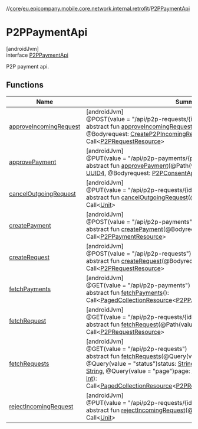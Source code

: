 //[core](../../../index.md)/[eu.epicompany.mobile.core.network.internal.retrofit](../index.md)/[P2PPaymentApi](index.md)

# P2PPaymentApi

[androidJvm]\
interface [P2PPaymentApi](index.md)

P2P payment api.

## Functions

| Name | Summary |
|---|---|
| [approveIncomingRequest](approve-incoming-request.md) | [androidJvm]<br>@POST(value = &quot;/api/p2p-requests/{id}/approval&quot;)<br>abstract fun [approveIncomingRequest](approve-incoming-request.md)(@Path(value = &quot;id&quot;)id: [String](https://kotlinlang.org/api/latest/jvm/stdlib/kotlin/-string/index.html), @Bodyrequest: [CreateP2PIncomingRequestRequest](../../eu.epicompany.mobile.core.network.model.p2ppayment/-create-p2-p-incoming-request-request/index.md)): Call&lt;[P2PRequestResource](../../eu.epicompany.mobile.core.network.model.p2ppayment/-p2-p-request-resource/index.md)&gt; |
| [approvePayment](approve-payment.md) | [androidJvm]<br>@PUT(value = &quot;/api/p2p-payments/{paymentId}/approval&quot;)<br>abstract fun [approvePayment](approve-payment.md)(@Path(value = &quot;paymentId&quot;)paymentId: [UUID4](../../eu.epicompany.mobile.core.datatypes/index.md#545543244%2FClasslikes%2F-1060529556), @Bodyrequest: [P2PConsentApprovalRequest](../../eu.epicompany.mobile.core.network.model.p2ppayment/-p2-p-consent-approval-request/index.md)): Call&lt;[Unit](https://kotlinlang.org/api/latest/jvm/stdlib/kotlin/-unit/index.html)&gt; |
| [cancelOutgoingRequest](cancel-outgoing-request.md) | [androidJvm]<br>@PUT(value = &quot;/api/p2p-requests/{id}//cancellation&quot;)<br>abstract fun [cancelOutgoingRequest](cancel-outgoing-request.md)(@Path(value = &quot;id&quot;)id: [String](https://kotlinlang.org/api/latest/jvm/stdlib/kotlin/-string/index.html)): Call&lt;[Unit](https://kotlinlang.org/api/latest/jvm/stdlib/kotlin/-unit/index.html)&gt; |
| [createPayment](create-payment.md) | [androidJvm]<br>@POST(value = &quot;/api/p2p-payments&quot;)<br>abstract fun [createPayment](create-payment.md)(@Bodyrequest: [CreateP2PPaymentRequest](../../eu.epicompany.mobile.core.network.model.p2ppayment/-create-p2-p-payment-request/index.md)): Call&lt;[P2PPaymentResource](../../eu.epicompany.mobile.core.network.model.p2ppayment/-p2-p-payment-resource/index.md)&gt; |
| [createRequest](create-request.md) | [androidJvm]<br>@POST(value = &quot;/api/p2p-requests&quot;)<br>abstract fun [createRequest](create-request.md)(@Bodyrequest: [CreateP2PRequestRequest](../../eu.epicompany.mobile.core.network.model.p2ppayment/-create-p2-p-request-request/index.md)): Call&lt;[P2PRequestResource](../../eu.epicompany.mobile.core.network.model.p2ppayment/-p2-p-request-resource/index.md)&gt; |
| [fetchPayments](fetch-payments.md) | [androidJvm]<br>@GET(value = &quot;/api/p2p-payments&quot;)<br>abstract fun [fetchPayments](fetch-payments.md)(): Call&lt;[PagedCollectionResource](../../eu.epicompany.mobile.core.network.hypermedia/-paged-collection-resource/index.md)&lt;[P2PPaymentCollectionResourceEmbed](../../eu.epicompany.mobile.core.network.model.p2ppayment/-p2-p-payment-collection-resource-embed/index.md)&gt;&gt; |
| [fetchRequest](fetch-request.md) | [androidJvm]<br>@GET(value = &quot;/api/p2p-requests/{id}&quot;)<br>abstract fun [fetchRequest](fetch-request.md)(@Path(value = &quot;id&quot;)id: [String](https://kotlinlang.org/api/latest/jvm/stdlib/kotlin/-string/index.html)): Call&lt;[P2PRequestResource](../../eu.epicompany.mobile.core.network.model.p2ppayment/-p2-p-request-resource/index.md)&gt; |
| [fetchRequests](fetch-requests.md) | [androidJvm]<br>@GET(value = &quot;/api/p2p-requests&quot;)<br>abstract fun [fetchRequests](fetch-requests.md)(@Query(value = &quot;direction&quot;)direction: [String](https://kotlinlang.org/api/latest/jvm/stdlib/kotlin/-string/index.html), @Query(value = &quot;status&quot;)status: [String](https://kotlinlang.org/api/latest/jvm/stdlib/kotlin/-string/index.html), @Query(value = &quot;sort&quot;)sort: [String](https://kotlinlang.org/api/latest/jvm/stdlib/kotlin/-string/index.html), @Query(value = &quot;page&quot;)page: [Int](https://kotlinlang.org/api/latest/jvm/stdlib/kotlin/-int/index.html), @Query(value = &quot;size&quot;)size: [Int](https://kotlinlang.org/api/latest/jvm/stdlib/kotlin/-int/index.html)): Call&lt;[PagedCollectionResource](../../eu.epicompany.mobile.core.network.hypermedia/-paged-collection-resource/index.md)&lt;[P2PRequestCollectionResourceEmbed](../../eu.epicompany.mobile.core.network.model.p2ppayment/-p2-p-request-collection-resource-embed/index.md)&gt;&gt; |
| [rejectIncomingRequest](reject-incoming-request.md) | [androidJvm]<br>@PUT(value = &quot;/api/p2p-requests/{id}/rejection&quot;)<br>abstract fun [rejectIncomingRequest](reject-incoming-request.md)(@Path(value = &quot;id&quot;)id: [String](https://kotlinlang.org/api/latest/jvm/stdlib/kotlin/-string/index.html)): Call&lt;[Unit](https://kotlinlang.org/api/latest/jvm/stdlib/kotlin/-unit/index.html)&gt; |

